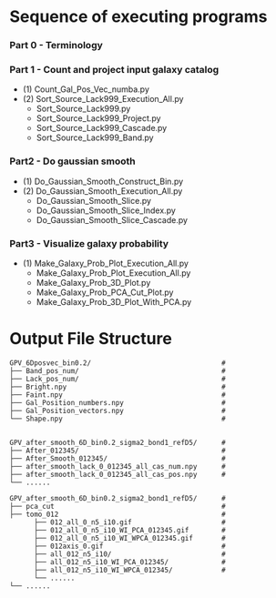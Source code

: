# Sequence of executing programs
### Part 0 - Terminology

### Part 1 - Count and project input galaxy catalog
- (1) Count_Gal_Pos_Vec_numba.py
- (2) Sort_Source_Lack999_Execution_All.py
	- Sort_Source_Lack999.py
	- Sort_Source_Lack999_Project.py
	- Sort_Source_Lack999_Cascade.py
	- Sort_Source_Lack999_Band.py

### Part2 - Do gaussian smooth
- (1) Do_Gaussian_Smooth_Construct_Bin.py
- (2) Do_Gaussian_Smooth_Execution_All.py
	- Do_Gaussian_Smooth_Slice.py
	- Do_Gaussian_Smooth_Slice_Index.py
	- Do_Gaussian_Smooth_Slice_Cascade.py

### Part3 - Visualize galaxy probability
- (1) Make_Galaxy_Prob_Plot_Execution_All.py
	- Make_Galaxy_Prob_Plot_Execution_All.py
	- Make_Galaxy_Prob_3D_Plot.py
	- Make_Galaxy_Prob_PCA_Cut_Plot.py
	- Make_Galaxy_Prob_3D_Plot_With_PCA.py
	
# Output File Structure
```
GPV_6Dposvec_bin0.2/                                # 
├── Band_pos_num/                                   #
├── Lack_pos_num/                                   #
├── Bright.npy                                      #
├── Faint.npy                                       #
├── Gal_Position_numbers.npy                        #
├── Gal_Position_vectors.npy                        #
└── Shape.npy                                       #


GPV_after_smooth_6D_bin0.2_sigma2_bond1_refD5/      #
├── After_012345/                                   #
├── After_Smooth_012345/                            #
├── after_smooth_lack_0_012345_all_cas_num.npy      #
├── after_smooth_lack_0_012345_all_cas_pos.npy      #
└── ......

GPV_after_smooth_6D_bin0.2_sigma2_bond1_refD5/      #
├── pca_cut                                         #
├── tomo_012                                        #
      ├── 012_all_0_n5_i10.gif                      #
      ├── 012_all_0_n5_i10_WI_PCA_012345.gif        #
      ├── 012_all_0_n5_i10_WI_WPCA_012345.gif       #
      ├── 012axis_0.gif                             #
      ├── all_012_n5_i10/                           #
      ├── all_012_n5_i10_WI_PCA_012345/             #
      ├── all_012_n5_i10_WI_WPCA_012345/            #
      └── ......
└── ......
